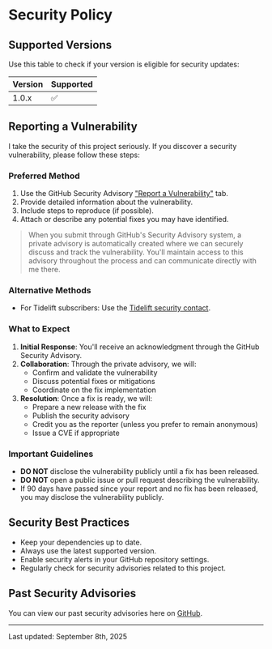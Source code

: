 # Security Policy

## Supported Versions

Use this table to check if your version is eligible for security updates:

| Version | Supported          |
|---------|--------------------|
| 1.0.x   | :white_check_mark: |

## Reporting a Vulnerability

I take the security of this project seriously. If you discover a security vulnerability, please follow these steps:

### Preferred Method
1. Use the GitHub Security Advisory ["Report a Vulnerability"](https://github.com/ericsizemore/ipquery-php/security/advisories/new) tab.
2. Provide detailed information about the vulnerability.
3. Include steps to reproduce (if possible).
4. Attach or describe any potential fixes you may have identified.

> When you submit through GitHub's Security Advisory system, a private advisory is automatically created where we can securely discuss and track the vulnerability.
> You'll maintain access to this advisory throughout the process and can communicate directly with me there.

### Alternative Methods
- For Tidelift subscribers: Use the [Tidelift security contact](https://tidelift.com/security).

### What to Expect
1. **Initial Response**: You'll receive an acknowledgment through the GitHub Security Advisory.
2. **Collaboration**: Through the private advisory, we will:
    - Confirm and validate the vulnerability
    - Discuss potential fixes or mitigations
    - Coordinate on the fix implementation
3. **Resolution**: Once a fix is ready, we will:
    - Prepare a new release with the fix
    - Publish the security advisory
    - Credit you as the reporter (unless you prefer to remain anonymous)
    - Issue a CVE if appropriate

### Important Guidelines
- **DO NOT** disclose the vulnerability publicly until a fix has been released.
- **DO NOT** open a public issue or pull request describing the vulnerability.
- If 90 days have passed since your report and no fix has been released, you may disclose the vulnerability publicly.

## Security Best Practices
- Keep your dependencies up to date.
- Always use the latest supported version.
- Enable security alerts in your GitHub repository settings.
- Regularly check for security advisories related to this project.

## Past Security Advisories
You can view our past security advisories here on [GitHub](https://github.com/ericsizemore/ipquery-php/security/advisories).

---
Last updated: September 8th, 2025
